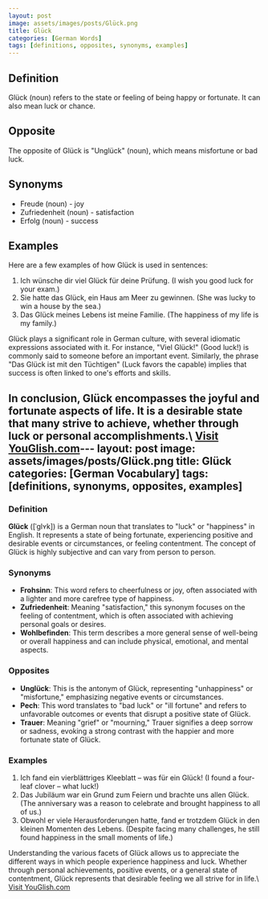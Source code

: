 ```yaml
---
layout: post
image: assets/images/posts/Glück.png
title: Glück
categories: [German Words]
tags: [definitions, opposites, synonyms, examples]
---
```


## Definition
Glück (noun) refers to the state or feeling of being happy or fortunate. It can also mean luck or chance.

## Opposite
The opposite of Glück is "Unglück" (noun), which means misfortune or bad luck.

## Synonyms
- Freude (noun) - joy
- Zufriedenheit (noun) - satisfaction
- Erfolg (noun) - success

## Examples
Here are a few examples of how Glück is used in sentences:

1. Ich wünsche dir viel Glück für deine Prüfung. (I wish you good luck for your exam.)
2. Sie hatte das Glück, ein Haus am Meer zu gewinnen. (She was lucky to win a house by the sea.)
3. Das Glück meines Lebens ist meine Familie. (The happiness of my life is my family.)

Glück plays a significant role in German culture, with several idiomatic expressions associated with it. For instance, "Viel Glück!" (Good luck!) is commonly said to someone before an important event. Similarly, the phrase "Das Glück ist mit den Tüchtigen" (Luck favors the capable) implies that success is often linked to one's efforts and skills.

In conclusion, Glück encompasses the joyful and fortunate aspects of life. It is a desirable state that many strive to achieve, whether through luck or personal accomplishments.\ <a id="yg-widget-0" class="youglish-widget" data-query="Glück" data-lang="german" data-components="8412" data-auto-start="0" data-bkg-color="theme_light" data-title="How%20to%20pronounce%20Glück%20in%20German"  rel="nofollow" href="https://youglish.com">Visit YouGlish.com</a><script async src="https://youglish.com/public/emb/widget.js" charset="utf-8"></script>---
layout: post
image: assets/images/posts/Glück.png
title: Glück
categories: [German Vocabulary]
tags: [definitions, synonyms, opposites, examples]
---

### Definition

**Glück** ([ˈɡlʏk]) is a German noun that translates to "luck" or "happiness" in English. It represents a state of being fortunate, experiencing positive and desirable events or circumstances, or feeling contentment. The concept of Glück is highly subjective and can vary from person to person.

### Synonyms

- **Frohsinn**: This word refers to cheerfulness or joy, often associated with a lighter and more carefree type of happiness.
- **Zufriedenheit**: Meaning "satisfaction," this synonym focuses on the feeling of contentment, which is often associated with achieving personal goals or desires.
- **Wohlbefinden**: This term describes a more general sense of well-being or overall happiness and can include physical, emotional, and mental aspects.

### Opposites

- **Unglück**: This is the antonym of Glück, representing "unhappiness" or "misfortune," emphasizing negative events or circumstances.
- **Pech**: This word translates to "bad luck" or "ill fortune" and refers to unfavorable outcomes or events that disrupt a positive state of Glück.
- **Trauer**: Meaning "grief" or "mourning," Trauer signifies a deep sorrow or sadness, evoking a strong contrast with the happier and more fortunate state of Glück.

### Examples

1. Ich fand ein vierblättriges Kleeblatt – was für ein Glück! (I found a four-leaf clover – what luck!)
2. Das Jubiläum war ein Grund zum Feiern und brachte uns allen Glück. (The anniversary was a reason to celebrate and brought happiness to all of us.)
3. Obwohl er viele Herausforderungen hatte, fand er trotzdem Glück in den kleinen Momenten des Lebens. (Despite facing many challenges, he still found happiness in the small moments of life.)

Understanding the various facets of Glück allows us to appreciate the different ways in which people experience happiness and luck. Whether through personal achievements, positive events, or a general state of contentment, Glück represents that desirable feeling we all strive for in life.\ <a id="yg-widget-0" class="youglish-widget" data-query="Glück" data-lang="german" data-components="8412" data-auto-start="0" data-bkg-color="theme_light" data-title="How%20to%20pronounce%20Glück%20in%20German"  rel="nofollow" href="https://youglish.com">Visit YouGlish.com</a><script async src="https://youglish.com/public/emb/widget.js" charset="utf-8"></script>